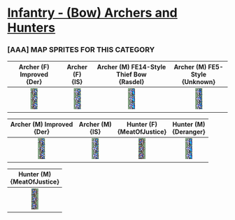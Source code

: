 # [Infantry - (Bow) Archers and Hunters](../)

### [AAA] MAP SPRITES FOR THIS CATEGORY


|Archer (F) Improved <br> {Der}|Archer (F) <br> {IS}|Archer (M) FE14-Style Thief Bow <br> {Rasdel}|Archer (M) FE5-Style <br> {Unknown}|
| :---: | :---: | :---: | :---: |
|<img alt="Archer (F) Improved {Der}-stand" src="Archer (F) Improved {Der}-stand.png" />|<img alt="Archer (F) {IS}-stand" src="Archer (F) {IS}-stand.png" />|<img alt="Archer (M) FE14-Style Thief Bow {Rasdel}-stand" src="Archer (M) FE14-Style Thief Bow {Rasdel}-stand.png" />|<img alt="Archer (M) FE5-Style {Unknown}-stand" src="Archer (M) FE5-Style {Unknown}-stand.png" />|


|Archer (M) Improved <br> {Der}|Archer (M) <br> {IS}|Hunter (F) <br> {MeatOfJustice}|Hunter (M) <br> {Deranger}|
| :---: | :---: | :---: | :---: |
|<img alt="Archer (M) Improved {Der}-stand" src="Archer (M) Improved {Der}-stand.png" />|<img alt="Archer (M) {IS}-stand" src="Archer (M) {IS}-stand.png" />|<img alt="Hunter (F) {MeatOfJustice}-stand" src="Hunter (F) {MeatOfJustice}-stand.png" />|<img alt="Hunter (M) {Deranger}-stand" src="Hunter (M) {Deranger}-stand.png" />|


|Hunter (M) <br> {MeatOfJustice}|
| :---: |
|<img alt="Hunter (M) {MeatOfJustice}-stand" src="Hunter (M) {MeatOfJustice}-stand.png" />|



